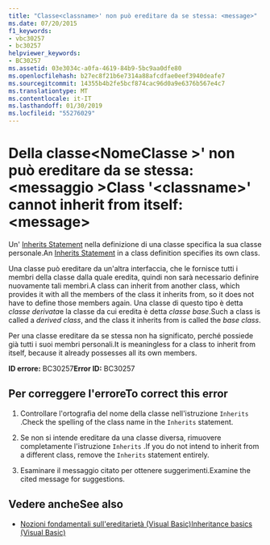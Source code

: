 ```yaml
---
title: "Classe<classname>' non può ereditare da se stessa: <message>"
ms.date: 07/20/2015
f1_keywords:
- vbc30257
- bc30257
helpviewer_keywords:
- BC30257
ms.assetid: 03e3034c-a0fa-4619-84b9-5bc9aa0dfe80
ms.openlocfilehash: b27ec8f21b6e7314a88afcdfae0eef3940deafe7
ms.sourcegitcommit: 14355b4b2fe5bcf874cac96d0a9e6376b567e4c7
ms.translationtype: MT
ms.contentlocale: it-IT
ms.lasthandoff: 01/30/2019
ms.locfileid: "55276029"
---
```

# <a name="class-classname-cannot-inherit-from-itself-message"></a><span data-ttu-id="63bc1-102">Della classe\<NomeClasse >' non può ereditare da se stessa: \<messaggio ></span><span class="sxs-lookup"><span data-stu-id="63bc1-102">Class '\<classname>' cannot inherit from itself: \<message></span></span>
<span data-ttu-id="63bc1-103">Un' [Inherits Statement](../../visual-basic/language-reference/statements/inherits-statement.md) nella definizione di una classe specifica la sua classe personale.</span><span class="sxs-lookup"><span data-stu-id="63bc1-103">An [Inherits Statement](../../visual-basic/language-reference/statements/inherits-statement.md) in a class definition specifies its own class.</span></span>  
  
 <span data-ttu-id="63bc1-104">Una classe può ereditare da un'altra interfaccia, che le fornisce tutti i membri della classe dalla quale eredita, quindi non sarà necessario definire nuovamente tali membri.</span><span class="sxs-lookup"><span data-stu-id="63bc1-104">A class can inherit from another class, which provides it with all the members of the class it inherits from, so it does not have to define those members again.</span></span> <span data-ttu-id="63bc1-105">Una classe di questo tipo è detta *classe derivata*e la classe da cui eredita è detta *classe base*.</span><span class="sxs-lookup"><span data-stu-id="63bc1-105">Such a class is called a *derived class*, and the class it inherits from is called the *base class*.</span></span>  
  
 <span data-ttu-id="63bc1-106">Per una classe ereditare da se stessa non ha significato, perché possiede già tutti i suoi membri personali.</span><span class="sxs-lookup"><span data-stu-id="63bc1-106">It is meaningless for a class to inherit from itself, because it already possesses all its own members.</span></span>  
  
 <span data-ttu-id="63bc1-107">**ID errore:** BC30257</span><span class="sxs-lookup"><span data-stu-id="63bc1-107">**Error ID:** BC30257</span></span>  
  
## <a name="to-correct-this-error"></a><span data-ttu-id="63bc1-108">Per correggere l'errore</span><span class="sxs-lookup"><span data-stu-id="63bc1-108">To correct this error</span></span>  
  
1.  <span data-ttu-id="63bc1-109">Controllare l'ortografia del nome della classe nell'istruzione `Inherits` .</span><span class="sxs-lookup"><span data-stu-id="63bc1-109">Check the spelling of the class name in the `Inherits` statement.</span></span>  
  
2.  <span data-ttu-id="63bc1-110">Se non si intende ereditare da una classe diversa, rimuovere completamente l'istruzione `Inherits` .</span><span class="sxs-lookup"><span data-stu-id="63bc1-110">If you do not intend to inherit from a different class, remove the `Inherits` statement entirely.</span></span>  
  
3.  <span data-ttu-id="63bc1-111">Esaminare il messaggio citato per ottenere suggerimenti.</span><span class="sxs-lookup"><span data-stu-id="63bc1-111">Examine the cited message for suggestions.</span></span>  
  
## <a name="see-also"></a><span data-ttu-id="63bc1-112">Vedere anche</span><span class="sxs-lookup"><span data-stu-id="63bc1-112">See also</span></span>
- [<span data-ttu-id="63bc1-113">Nozioni fondamentali sull'ereditarietà (Visual Basic)</span><span class="sxs-lookup"><span data-stu-id="63bc1-113">Inheritance basics (Visual Basic)</span></span>](~/docs/visual-basic/programming-guide/language-features/objects-and-classes/inheritance-basics.md)

